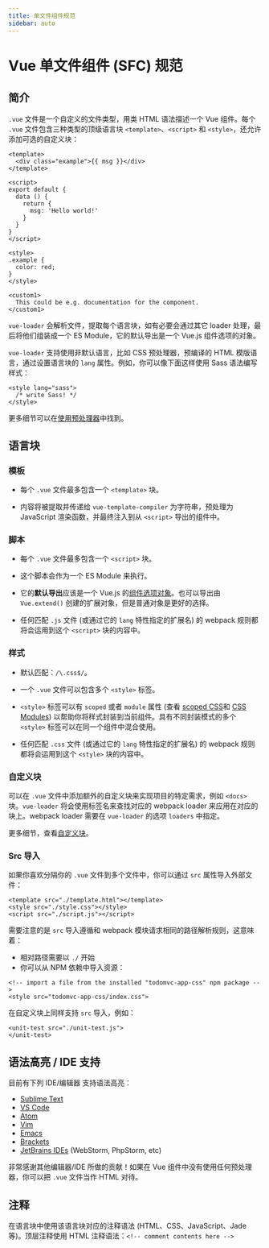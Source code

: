 ```yaml
---
title: 单文件组件规范
sidebar: auto
---
```


# Vue 单文件组件 (SFC) 规范

## 简介

`.vue` 文件是一个自定义的文件类型，用类 HTML 语法描述一个 Vue 组件。每个 `.vue` 文件包含三种类型的顶级语言块 `<template>`、`<script>` 和 `<style>`，还允许添加可选的自定义块：

``` vue
<template>
  <div class="example">{{ msg }}</div>
</template>

<script>
export default {
  data () {
    return {
      msg: 'Hello world!'
    }
  }
}
</script>

<style>
.example {
  color: red;
}
</style>

<custom1>
  This could be e.g. documentation for the component.
</custom1>
```

`vue-loader` 会解析文件，提取每个语言块，如有必要会通过其它 loader 处理，最后将他们组装成一个 ES Module，它的默认导出是一个 Vue.js 组件选项的对象。

`vue-loader` 支持使用非默认语言，比如 CSS 预处理器，预编译的 HTML 模版语言，通过设置语言块的 `lang` 属性。例如，你可以像下面这样使用 Sass 语法编写样式：

``` vue
<style lang="sass">
  /* write Sass! */
</style>
```

更多细节可以在[使用预处理器](./guide/pre-processors.md)中找到。

## 语言块

### 模板

- 每个 `.vue` 文件最多包含一个 `<template>` 块。

- 内容将被提取并传递给 `vue-template-compiler` 为字符串，预处理为 JavaScript 渲染函数，并最终注入到从 `<script>` 导出的组件中。

### 脚本

- 每个 `.vue` 文件最多包含一个 `<script>` 块。

- 这个脚本会作为一个 ES Module 来执行。

- 它的**默认导出**应该是一个 Vue.js 的[组件选项对象](https://cn.vuejs.org/v2/api/#选项-数据)。也可以导出由 `Vue.extend()` 创建的扩展对象，但是普通对象是更好的选择。

- 任何匹配 `.js` 文件 (或通过它的 `lang` 特性指定的扩展名) 的 webpack 规则都将会运用到这个 `<script>` 块的内容中。

### 样式

- 默认匹配：`/\.css$/`。

- 一个 `.vue` 文件可以包含多个 `<style>` 标签。

- `<style>` 标签可以有 `scoped` 或者 `module` 属性 (查看 [scoped CSS](./guide/scoped-css.md)和 [CSS Modules](./guide/css-modules.md)) 以帮助你将样式封装到当前组件。具有不同封装模式的多个 `<style>` 标签可以在同一个组件中混合使用。

- 任何匹配 `.css` 文件 (或通过它的 `lang` 特性指定的扩展名) 的 webpack 规则都将会运用到这个 `<style>` 块的内容中。

### 自定义块

可以在 `.vue` 文件中添加额外的自定义块来实现项目的特定需求，例如 `<docs>` 块。`vue-loader` 将会使用标签名来查找对应的 webpack loader 来应用在对应的块上。webpack loader 需要在 `vue-loader` 的选项 `loaders` 中指定。

更多细节，查看[自定义块](./guide/custom-blocks.md)。

### Src 导入

如果你喜欢分隔你的 `.vue` 文件到多个文件中，你可以通过 `src` 属性导入外部文件：

``` vue
<template src="./template.html"></template>
<style src="./style.css"></style>
<script src="./script.js"></script>
```

需要注意的是 `src` 导入遵循和 webpack 模块请求相同的路径解析规则，这意味着：

- 相对路径需要以 `./` 开始
- 你可以从 NPM 依赖中导入资源：

``` vue
<!-- import a file from the installed "todomvc-app-css" npm package -->
<style src="todomvc-app-css/index.css">
```

在自定义块上同样支持 `src` 导入，例如：

``` vue
<unit-test src="./unit-test.js">
</unit-test>
```

## 语法高亮 / IDE 支持

目前有下列 IDE/编辑器 支持语法高亮：

- [Sublime Text](https://github.com/vuejs/vue-syntax-highlight)
- [VS Code](https://marketplace.visualstudio.com/items?itemName=octref.vetur)
- [Atom](https://atom.io/packages/language-vue)
- [Vim](https://github.com/posva/vim-vue)
- [Emacs](https://github.com/AdamNiederer/vue-mode)
- [Brackets](https://github.com/pandao/brackets-vue)
- [JetBrains IDEs](https://plugins.jetbrains.com/plugin/8057) (WebStorm, PhpStorm, etc)

非常感谢其他编辑器/IDE 所做的贡献！如果在 Vue 组件中没有使用任何预处理器，你可以把 `.vue` 文件当作 HTML 对待。

## 注释

在语言块中使用该语言块对应的注释语法 (HTML、CSS、JavaScript、Jade 等)。顶层注释使用 HTML 注释语法：`<!-- comment contents here -->`
